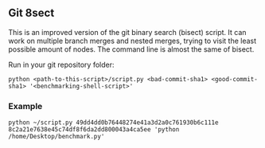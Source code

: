 ## Git 8sect

This is an improved version of the git binary search (bisect) script.
It can work on multiple branch merges and nested merges, trying to visit the least possible amount of nodes.
The command line is almost the same of bisect.

Run in your git repository folder:
```
python <path-to-this-script>/script.py <bad-commit-sha1> <good-commit-sha1> '<benchmarking-shell-script>'
```

### Example
```
python ~/script.py 49dd4dd0b76448274e41a3d2a0c761930b6c111e 8c2a21e7638e45c74df8f6da2dd800043a4ca5ee 'python /home/Desktop/benchmark.py'
```
